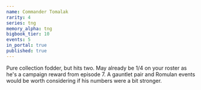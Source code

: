```yaml
---
name: Commander Tomalak
rarity: 4
series: tng
memory_alpha: tng
bigbook_tier: 10
events: 5
in_portal: true
published: true
---
```


Pure collection fodder, but hits two. May already be 1/4 on your roster as he's a campaign reward from episode 7. A gauntlet pair and Romulan events would be worth considering if his numbers were a bit stronger.
